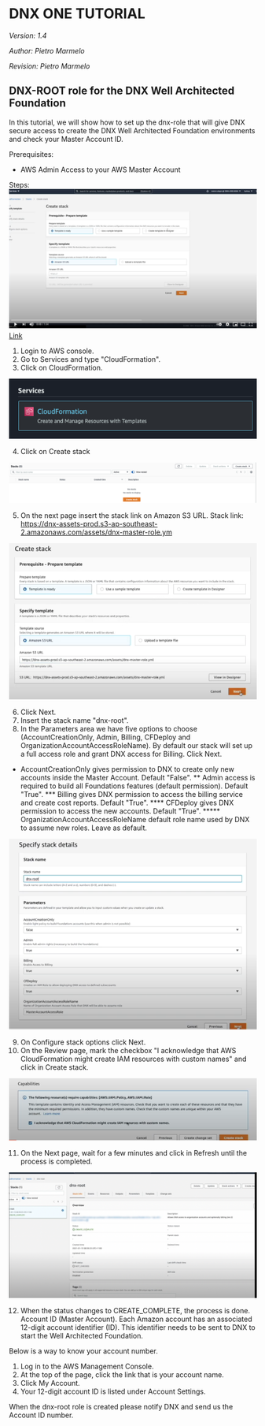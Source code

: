 # DNX ONE TUTORIAL #
_Version: 1.4_

_Author: Pietro Marmelo_

_Revision: Pietro Marmelo_

## DNX-ROOT role for the DNX Well Architected Foundation ##
In this tutorial, we will show how to set up the dnx-role that will give DNX secure access to create the DNX Well Architected Foundation environments and check your Master Account ID. 

Prerequisites: 
- AWS Admin Access to your AWS Master Account 

Steps: 
 ![Image](https://github.com/DNXLabs/dnxlabs.github.io/blob/main/media/DNX-ROOT-role.png) [Link](https://youtu.be/WP9bf4k5EfY)

1. Login to AWS console. 
2. Go to Services and type "CloudFormation". 
3. Click on CloudFormation. 

 ![Image](/media/preprojecttasksimage1.png)  

4. Click on Create stack

 ![Image](/media/preprojecttasksimage2.png)  
  
5. On the next page insert the stack link on Amazon S3 URL. Stack link: 
https://dnx-assets-prod.s3-ap-southeast-2.amazonaws.com/assets/dnx-master-role.ym
  

![Image](/media/preprojecttasksimage3.png)  

  
6. Click Next. 
7. Insert the stack name "dnx-root". 
8. In the Parameters area we have five options to choose (AccountCreationOnly, Admin, Billing, CFDeploy and OrganizationAccountAccessRoleName). By default our stack will set up a full access role and grant DNX access for Billing. Click Next. 

* AccountCreationOnly gives permission to DNX to create only new accounts inside the Master Account. Default "False". 
** Admin access is required to build all Foundations features (default permission). Default "True". 
*** Billing gives DNX permission to access the billing service and create cost reports. Default "True". 
**** CFDeploy gives DNX permission to access the new accounts. Default "True". 
***** OrganizationAccountAccessRoleName default role name used by DNX to assume new roles. Leave as default.

![Image](/media/preprojecttasksimage4.png)  

  
9. On Configure stack options click Next. 
10. On the Review page, mark the checkbox "I acknowledge that AWS CloudFormation might create IAM resources with custom names" and click in Create stack. 

![Image](/media/preprojecttasksimage5.png)  

  
11. On the Next page, wait for a few minutes and click in Refresh until the process is completed.

![Image](/media/preprojecttasksimage6.png)  

  
12. When the status changes to CREATE_COMPLETE, the process is done. 
Account ID (Master Account). 
Each Amazon account has an associated 12-digit account identifier (ID). This identifier needs to be sent to DNX to start the Well Architected Foundation. 

Below is a way to know your account number. 
1. Log in to the AWS Management Console. 
2. At the top of the page, click the link that is your account name. 
3. Click My Account. 
4. Your 12-digit account ID is listed under Account Settings. 

When the dnx-root role is created please notify DNX and send us the Account ID number.
 
  



